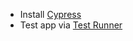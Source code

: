 * Install [Cypress](https://docs.cypress.io/guides/getting-started/installing-cypress#System-requirements)
* Test app via [Test Runner](https://docs.cypress.io/guides/getting-started/testing-your-app#Step-1-Start-your-server)
